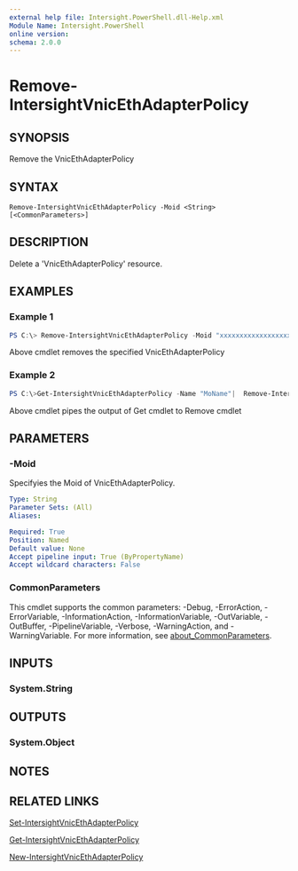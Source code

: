 ```yaml
---
external help file: Intersight.PowerShell.dll-Help.xml
Module Name: Intersight.PowerShell
online version:
schema: 2.0.0
---
```


# Remove-IntersightVnicEthAdapterPolicy

## SYNOPSIS
Remove the VnicEthAdapterPolicy

## SYNTAX

```
Remove-IntersightVnicEthAdapterPolicy -Moid <String> [<CommonParameters>]
```

## DESCRIPTION
Delete a &apos;VnicEthAdapterPolicy&apos; resource.

## EXAMPLES

### Example 1
```powershell
PS C:\> Remove-IntersightVnicEthAdapterPolicy -Moid "xxxxxxxxxxxxxxxxxxxxxxxxxxx"
```
Above cmdlet removes the specified VnicEthAdapterPolicy 

### Example 2
```powershell
PS C:\>Get-IntersightVnicEthAdapterPolicy -Name "MoName"|  Remove-IntersightVnicEthAdapterPolicy
```
Above cmdlet pipes the output of Get cmdlet to Remove cmdlet

## PARAMETERS

### -Moid
Specifyies the Moid of VnicEthAdapterPolicy.

```yaml
Type: String
Parameter Sets: (All)
Aliases:

Required: True
Position: Named
Default value: None
Accept pipeline input: True (ByPropertyName)
Accept wildcard characters: False
```

### CommonParameters
This cmdlet supports the common parameters: -Debug, -ErrorAction, -ErrorVariable, -InformationAction, -InformationVariable, -OutVariable, -OutBuffer, -PipelineVariable, -Verbose, -WarningAction, and -WarningVariable. For more information, see [about_CommonParameters](http://go.microsoft.com/fwlink/?LinkID=113216).

## INPUTS

### System.String

## OUTPUTS

### System.Object
## NOTES

## RELATED LINKS

[Set-IntersightVnicEthAdapterPolicy](./Set-IntersightVnicEthAdapterPolicy.md)

[Get-IntersightVnicEthAdapterPolicy](./Get-IntersightVnicEthAdapterPolicy.md)

[New-IntersightVnicEthAdapterPolicy](./New-IntersightVnicEthAdapterPolicy.md)

